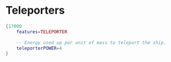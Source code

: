 # Teleporters

```lua
{17000
    features=TELEPORTER

    -- Energy used up per unit of mass to teleport the ship.
    teleporterPOWER=4
}
```